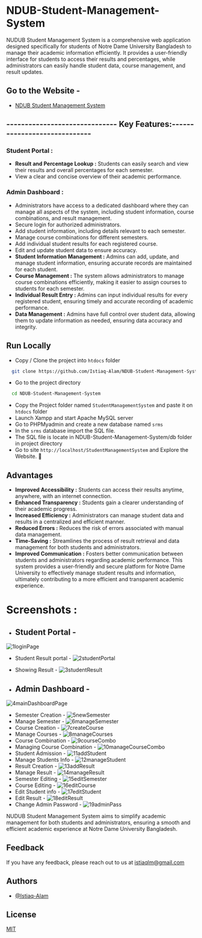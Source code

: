 
# NDUB-Student-Management-System

NUDUB Student Management System is a comprehensive web application designed specifically for students of Notre Dame University Bangladesh to manage their academic information efficiently. It provides a user-friendly interface for students to access their results and percentages, while administrators can easily handle student data, course management, and result updates.


## Go to the Website -
 - [NDUB Student Management System](https://ndubstudentportal.000webhostapp.com/index.php)



## ------------------------------ Key Features:-----------------------------

 ###  **Student Portal :** 
- **Result and Percentage Lookup :** Students can easily search and view their results and overall percentages for each semester. 
- View a clear and concise overview of their academic performance.

###  **Admin Dashboard :**
- Administrators have access to a dedicated dashboard where they can manage all aspects of the system, including student information, course combinations, and result management.
- Secure login for authorized administrators.
- Add student information, including details relevant to each semester.
- Manage course combinations for different semesters.
- Add individual student results for each registered course.
- Edit and update student data to ensure accuracy.
- **Student Information Management :** Admins can add, update, and manage student information, ensuring accurate records are maintained for each student.
- **Course Management :** The system allows administrators to manage course combinations efficiently, making it easier to assign courses to students for each semester.
- **Individual Result Entry :** Admins can input individual results for every registered student, ensuring timely and accurate recording of academic performance.
- **Data Management :** Admins have full control over student data, allowing them to update information as needed, ensuring data accuracy and integrity.

## Run Locally
- Copy / Clone the project into `htdocs` folder

```bash
  git clone https://github.com/Istiaq-Alam/NDUB-Student-Management-System.git
```

- Go to the project directory

```bash
  cd NDUB-Student-Management-System
```
- Copy the Project folder named `StudentManagementSystem` and paste it on `htdocs` folder
- Launch Xampp and start Apache MySQL server
- Go to PHPMyadmin and create a new database named `srms`
- In the `srms` database import the SQL file.
- The SQL file is locate in NDUB-Student-Management-System/db folder in project directory
- Go to site `http://localhost/StudentManagementSystem` and Explore the Website. 🤯


## Advantages
- **Improved Accessibility :** Students can access their results anytime, anywhere, with an internet connection.
- **Enhanced Transparency :** Students gain a clearer understanding of their academic progress.
- **Increased Efficiency :** Administrators can manage student data and results in a centralized and efficient manner.
- **Reduced Errors :** Reduces the risk of errors associated with manual data management.
- **Time-Saving :** Streamlines the process of result retrieval and data management for both students and administrators.
- **Improved Communication :** Fosters better communication between students and administrators regarding academic performance.
This system provides a user-friendly and secure platform for Notre Dame University to effectively manage student results and information, ultimately contributing to a more efficient and transparent academic experience.
# Screenshots :
- ## Student Portal -
![1loginPage](https://github.com/Istiaq-Alam/NDUB-Student-Management-System/assets/168295675/ee664aaa-4841-4c9f-98d1-baad228e3a24)
- Student Result portal -
![2studentPortal](https://github.com/Istiaq-Alam/NDUB-Student-Management-System/assets/168295675/3b034253-7d18-4e58-9955-5567a3aec85c)
- Showing Result -
![3studentResult](https://github.com/Istiaq-Alam/NDUB-Student-Management-System/assets/168295675/6813550e-6a77-4fe6-8639-9579324e25b6)

- ## Admin Dashboard -
![4mainDashboardPage](https://github.com/Istiaq-Alam/NDUB-Student-Management-System/assets/168295675/0847d631-18c5-497d-bbb1-720800a36eca)
- Semester Creation -
![5newSemester](https://github.com/Istiaq-Alam/NDUB-Student-Management-System/assets/168295675/1c34926b-8bf4-46f6-846d-4bb424b26e1b)
- Manage Semester -
![6manageSemester](https://github.com/Istiaq-Alam/NDUB-Student-Management-System/assets/168295675/100f6f93-f9ba-476e-adbc-2365816d1724)
- Course Creation -
![7createCourse](https://github.com/Istiaq-Alam/NDUB-Student-Management-System/assets/168295675/f4552521-d5a8-4f37-91fa-90432d148262)
- Manage Courses -
![8manageCourses](https://github.com/Istiaq-Alam/NDUB-Student-Management-System/assets/168295675/f1ffde1f-fa69-4ed7-905f-40fa59c2d93c)
- Course Combination -
![9courseCombo](https://github.com/Istiaq-Alam/NDUB-Student-Management-System/assets/168295675/acabf184-1d5f-470e-ba98-c3cc6bc4fbc0)
- Managing Course Combination - 
![10manageCourseCombo](https://github.com/Istiaq-Alam/NDUB-Student-Management-System/assets/168295675/bbf9f3a7-4ba8-4686-bbb2-dc528713fbcb)
- Student Admission - 
![11addStudent](https://github.com/Istiaq-Alam/NDUB-Student-Management-System/assets/168295675/19b46354-397f-41c0-9222-46f98837d6b6)
- Manage Students Info -
![12manageStudent](https://github.com/Istiaq-Alam/NDUB-Student-Management-System/assets/168295675/de1461b0-5d46-448a-8d68-edfed2d795c0)
- Result Creation -
![13addResult](https://github.com/Istiaq-Alam/NDUB-Student-Management-System/assets/168295675/d03fcfa3-1099-4ba1-956a-c2aea274fd93)
- Manage Result -
![14manageResult](https://github.com/Istiaq-Alam/NDUB-Student-Management-System/assets/168295675/9f51db9e-279f-4d41-bc6c-e3c6bc45f390)
- Semester Editing -
![15editSemester](https://github.com/Istiaq-Alam/NDUB-Student-Management-System/assets/168295675/425c0b3f-9513-4ee7-8039-e8aa9cda5a90)
- Course Editing -
![16editCourse](https://github.com/Istiaq-Alam/NDUB-Student-Management-System/assets/168295675/6c412665-9a61-4304-8c07-aa499f987145)
- Edit Student info -
![17editStudent](https://github.com/Istiaq-Alam/NDUB-Student-Management-System/assets/168295675/854555c2-d517-43e7-811a-36f18955730a)
- Edit Result -
![18editResult](https://github.com/Istiaq-Alam/NDUB-Student-Management-System/assets/168295675/1d02dd87-2bbb-4794-805c-223be6a4e31c)
- Change Admin Password -
![19adminPass](https://github.com/Istiaq-Alam/NDUB-Student-Management-System/assets/168295675/298440f4-1cea-4d92-bee6-49e1438056a6)


NUDUB Student Management System aims to simplify academic management for both students and administrators, ensuring a smooth and efficient academic experience at Notre Dame University Bangladesh.
## Feedback

If you have any feedback, please reach out to us at istiaqlm@gmail.com


## Authors

- [@Istiaq-Alam](https://www.github.com/Istiaq-Alam)


## License

[MIT](https://choosealicense.com/licenses/mit/)

